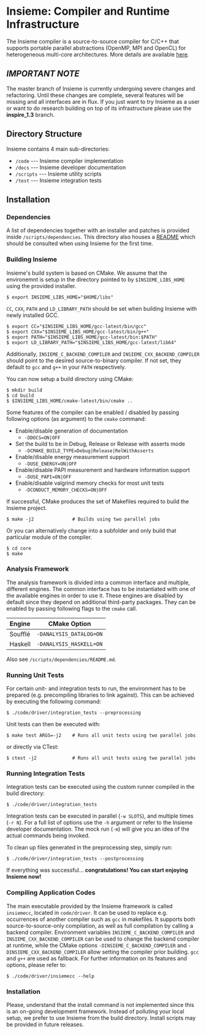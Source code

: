 # Insieme: Compiler and Runtime Infrastructure

The Insieme compiler is a source-to-source compiler for C/C++ that supports
portable parallel abstractions (OpenMP, MPI and OpenCL) for heterogeneous
multi-core architectures. More details are available
[here](http://insieme-compiler.org/mission.html).

## *IMPORTANT NOTE*

The master branch of Insieme is currently undergoing severe changes and
refactoring. Until these changes are complete, several features will be missing
and all interfaces are in flux. If you just want to try Insieme as a user or
want to do research building on top of its infrastructure please use the
**inspire_1.3** branch.

## Directory Structure

Insieme contains 4 main sub-directories:

- `/code`    --- Insieme compiler implementation
- `/docs`    --- Insieme developer documentation
- `/scripts` --- Insieme utility scripts
- `/test`    --- Insieme integration tests

## Installation

### Dependencies

A list of dependencies together with an installer and patches is provided
inside `/scripts/dependencies`. This directory also houses a
[README](scripts/dependencies/README.md) which should be consulted when using
Insieme for the first time.

### Building Insieme

Insieme's build system is based on CMake. We assume that the environemnt is
setup in the directory pointed to by `$INSIEME_LIBS_HOME` using the provided
installer.

    $ export INSIEME_LIBS_HOME="$HOME/libs"

`CC`, `CXX`, `PATH` and `LD_LIBRARY_PATH` should be set when building Insieme
with newly installed GCC.

    $ export CC="$INSIEME_LIBS_HOME/gcc-latest/bin/gcc"
    $ export CXX="$INSIEME_LIBS_HOME/gcc-latest/bin/g++"
    $ export PATH="$INSIEME_LIBS_HOME/gcc-latest/bin:$PATH"
    $ export LD_LIBRARY_PATH="$INSIEME_LIBS_HOME/gcc-latest/lib64"

Additionally, `INSIEME_C_BACKEND_COMPILER` and
`INSIEME_CXX_BACKEND_COMPILER` should point to the desired source-to-binary
compiler. If not set, they default to `gcc` and `g++` in your `PATH`
respectively.

You can now setup a build directory using CMake:

    $ mkdir build
    $ cd build
    $ $INSIEME_LIBS_HOME/cmake-latest/bin/cmake ..

Some features of the compiler can be enabled / disabled by passing following
options (as argument) to the `cmake` command:

- Enable/disable generation of documentation
    - `-DDOCS=ON|OFF`
- Set the build to be in Debug, Release or Release with asserts mode
    - `-DCMAKE_BUILD_TYPE=Debug|Release|RelWithAsserts`
- Enable/disable energy measurement support
    - `-DUSE_ENERGY=ON|OFF`
- Enable/disable PAPI measurement and hardware information support
    - `-DUSE_PAPI=ON|OFF`
- Enable/disable valgrind memory checks for most unit tests
    - `-DCONDUCT_MEMORY_CHECKS=ON|OFF`

If successful, CMake produces the set of Makefiles required to build the
Insieme project.

    $ make -j2              # Builds using two parallel jobs

Or you can alternatively change into a subfolder and only build that particular
module of the compiler.

    $ cd core
    $ make

### Analysis Framework

The analysis framework is divided into a common interface and multiple,
different engines. The common interface has to be instantiated with one of the
available engines in order to use it. These engines are disabled by default
since they depend on additional third-party packages. They can be enabled by
passing following flags to the `cmake` call.

| Engine  | CMake Option            |
|---------|-------------------------|
| Soufflé | `-DANALYSIS_DATALOG=ON` |
| Haskell | `-DANALYSIS_HASKELL=ON` |

Also see `/scripts/dependencies/README.md`.

### Running Unit Tests

For certain unit- and integration tests to run, the environment has to be
prepared (e.g. precompiling libraries to link against). This can be achieved by
executing the following command:

    $ ./code/driver/integration_tests --preprocessing

Unit tests can then be executed with:

    $ make test ARGS=-j2    # Runs all unit tests using two parallel jobs

or directly via CTest:

    $ ctest -j2             # Runs all unit tests using two parallel jobs

### Running Integration Tests

Integration tests can be executed using the custom runner compiled in the build
directory:

    $ ./code/driver/integration_tests

Integration tests can be executed in parallel (`-w SLOTS`), and multiple times
(`-r N`). For a full list of options use the `-h` argument or refer to the
Insieme developer documentation. The mock run (`-m`) will give you an idea of
the actual commands being invoked.

To clean up files generated in the preprocessing step, simply run:

    $ ./code/driver/integration_tests --postprocessing

If everything was successful... **congratulations! You can start enjoying
Insieme now!**

### Compiling Application Codes

The main executable provided by the Insieme framework is called `insiemecc`,
located in `code/driver`. It can be used to replace e.g. occurrences of another
compiler such as `gcc` in makefiles. It supports both source-to-source-only
compilation, as well as full compilation by calling a backend compiler.
Environment variables `INSIEME_C_BACKEND_COMPILER` and
`INSIEME_CXX_BACKEND_COMPILER` can be used to change the backend compiler at
runtime, while the CMake options `-DINSIEME_C_BACKEND_COMPILER` and
`-DINSIEME_CXX_BACKEND_COMPILER` allow setting the compiler prior building.
`gcc` and `g++` are used as fallback. For further information on its features
and options, please refer to:

    $ ./code/driver/insiemecc --help

### Installation

Please, understand that the install command is not implemented since this is an
on-going development framework. Instead of polluting your local setup, we
prefer to use Insieme from the build directory. Install scripts may be provided
in future releases.
